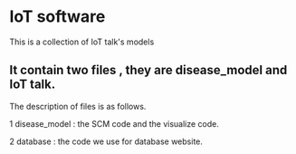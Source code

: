 IoT software
========
This is a collection of IoT talk's models

It contain two files , they are disease_model and IoT talk. 
--------
The description of files is as follows.

1 disease_model : the SCM code and the visualize code.

2 database : the code we use for database website.

